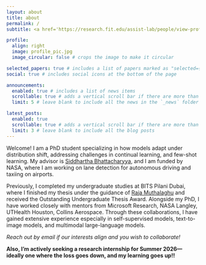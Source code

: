 ```yaml
---
layout: about
title: about
permalink: /
subtitle: <a href='https://research.fit.edu/assist-lab/people/view-profile-187868-en.php'>Research Assistant (NASA), Florida Tech</a>

profile:
  align: right
  image: profile_pic.jpg
  image_circular: false # crops the image to make it circular

selected_papers: true # includes a list of papers marked as "selected={true}"
social: true # includes social icons at the bottom of the page

announcements:
  enabled: true # includes a list of news items
  scrollable: true # adds a vertical scroll bar if there are more than 3 news items
  limit: 5 # leave blank to include all the news in the `_news` folder

latest_posts:
  enabled: true
  scrollable: true # adds a vertical scroll bar if there are more than 3 new posts items
  limit: 3 # leave blank to include all the blog posts
---
```


Welcome! I am a PhD student specializing in how models adapt under distribution shift, addressing challenges in continual learning, and few-shot learning. My advisor is [Siddhartha Bhattacharyya](https://www.fit.edu/faculty-profiles/b/bhattacharyya-siddhartha/), and I am funded by NASA, where I am working on lane detection for autonomous driving and taxiing on airports. 

Previously, I completed my undergraduate studies at BITS Pilani Dubai, where I finished my thesis under the guidance of [Raja Muthalaghu](https://www.bits-pilani.ac.in/dubai/raja-muthalagu/) and received the Outstanding Undergraduate Thesis Award. Alongside my PhD, I have worked closely with mentors from Microsoft Research, NASA Langley, UTHealth Houston, Collins Aerospace. Through these collaborations, I have gained extensive experience especially in self-supervised models, text-to-image models, and multimodal large-language models.

*Reach out by email if our interests align and you wish to collaborate!*

**Also, I’m actively seeking a research internship for Summer 2026—ideally one where the loss goes down, and my learning goes up!!**
